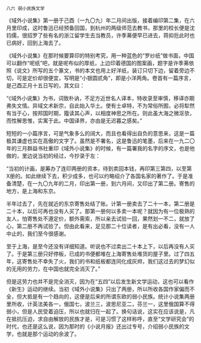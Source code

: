     八六 弱小民族文学 

   《域外小说集》第一册于己酉（一九〇九）年二月间出版，接着编印第二集，在六月里印成，这时鲁迅已经预备回国，到杭州的两级师范去教书，那里的校长便是沈钧儒，很招罗了些有名的浙江留学生去当教员，许季茀便早已进去，蒋抑卮此时也已病好，回到上海去了。

   《域外小说集》在那时候要算印的特别考究，用一种蓝色的“罗纱纸”做书面，中国可以翻作“呢纸”吧，就是呢布似的厚纸，上边印着德国的图案画，题字是许季茀依照《说文》所写的五个篆文，书的本文也用上好洋纸，装订只切下边，留着旁边不切，可是定价却很便宜，写明是“小银圆贰角”，即是小洋两角。卷首有一篇序言，是己酉正月十五日写的，其文曰：

   “《域外小说集》为书，词致朴讷，不足方近世名人译本，特收录至审慎，移译亦期弗失文情。异域文术新宗，自此始入华土。使有士卓特，不为常俗所囿，必将犁然有当于心，按邦国时期，籀读其心声，以相度神思之所在。则此虽大海之微沤欤，而性解思惟，实寓于此。中国译界，亦由是无迟暮之感矣。”

   短短的一小篇序言，可是气象多么的阔大，而且也看得出自负的意思来，这是一篇极其谦虚也实在高傲的文字了。虽然是不署名，这是鲁迅的笔墨，后来在一九二〇年的三月群益书社重印《域外小说集》的时候，有一篇署我的名字的序文，也是他做的，里边说当初的经过，今抄录于左：

   “当初的计画，是筹办了连印两册的资本，待到卖回本钱，再印第三第四，以至第X册的。如此继续下去，积少成多，也可以约略绍介了各国名家的著作了。于是准备清楚，在一九〇九年的二月，印出第一册，到六月间，又印出了第二册。寄售的地方，是上海和东京。

   半年过去了，先在就近的东京寄售处结了账。计第一册卖去了二十一本，第二册是二十本，以后可再也没有人买了。那第一册何以多卖一本呢？就因为有一位极熟的友人，怕寄售处不遵定价，额外需索，所以亲去试验一回，果然划一不二，就放了心，第二册不再试验了。但由此看来，足见那二十位读者，是有出必看，没有一人中止的，我们至今很感谢。

   至于上海，是至今还没有详细知道。听说也不过卖出二十本上下，以后再没有人买了。于是第三册只好停板，已成的书便都堆在上海寄售处堆货的屋子里。过了四五年，这寄售处不幸失了火，我们的书和纸板都连同化成灰烬，我们这过去的梦幻似的无用的劳力，在中国也就完全消灭了。”

   但是这劳力也并不是完全消灭，因为在“五四”以后发生新文学运动，这也可以看作《新生》运动的继续。当初《域外小说集》只出了两册，所以所收各国作家偏而不全，但大抵是有一个趋向的，这便是后来的所谓东欧的弱小民族。统计小说集两册里所收，计英法美各一，俄国七，波兰三，波思尼亚二，芬兰一，这里俄国算不得弱小，但是人民受着迫压，所以也就归在一起了。换句话说，这实在应该说是，凡在抵抗压迫，求自由解放的民族才是，可是习惯了这样称呼，直至“文学研究会”的时代，也还是这么说，因为那时的《小说月报》还出过专号，介绍弱小民族的文学，也就是那个运动的余波了。

